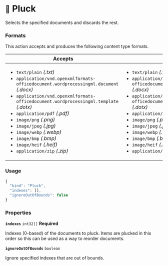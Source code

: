 # <small>:nut_and_bolt:</small> Pluck

Selects the specified documents and discards the rest.
   
### Formats

This action accepts and produces the following content type formats.

| Accepts | Produces |
|-----|-----|
|<ul><li>`text/plain` _(.txt)_</li><li>`application/vnd.openxmlformats-officedocument.wordprocessingml.document` _(.docx)_</li><li>`application/vnd.openxmlformats-officedocument.wordprocessingml.template` _(.dotx)_</li><li>`application/pdf` _(.pdf)_</li><li>`image/png` _(.png)_</li><li>`image/jpeg` _(.jpg)_</li><li>`image/webp` _(.webp)_</li><li>`image/bmp` _(.bmp)_</li><li>`image/heif` _(.heif)_</li><li>`application/zip` _(.zip)_</li></ul>|<ul><li>`text/plain` _(.txt)_</li><li>`application/vnd.openxmlformats-officedocument.wordprocessingml.document` _(.docx)_</li><li>`application/vnd.openxmlformats-officedocument.wordprocessingml.template` _(.dotx)_</li><li>`application/pdf` _(.pdf)_</li><li>`image/png` _(.png)_</li><li>`image/jpeg` _(.jpg)_</li><li>`image/webp` _(.webp)_</li><li>`image/bmp` _(.bmp)_</li><li>`image/heif` _(.heif)_</li><li>`application/zip` _(.zip)_</li></ul>|

### Usage

```js
{
  "kind": "Pluck",
  "indexes": [],
  "ignoreOutOfBounds": false
}
```
### Properties

**`indexes`**  `int32[]` **Required**

Indexes (0-based) of the documents to pluck. Items are plucked in this order so this can be used as a way to reorder documents.


**`ignoreOutOfBounds`**  `boolean`

Ignore specified indexes that are out of bounds.


